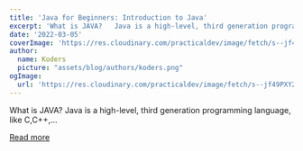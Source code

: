 ```yaml
---
title: 'Java for Beginners: Introduction to Java'
excerpt: 'What is JAVA?   Java is a high-level, third generation programming language, like C,C++,...'
date: '2022-03-05'
coverImage: 'https://res.cloudinary.com/practicaldev/image/fetch/s--jf49PXY2--/c_imagga_scale,f_auto,fl_progressive,h_420,q_auto,w_1000/https://dev-to-uploads.s3.amazonaws.com/uploads/articles/8u764f6ke53kf70eu4no.PNG'
author:
  name: Koders
  picture: "assets/blog/authors/koders.png"
ogImage:
  url: 'https://res.cloudinary.com/practicaldev/image/fetch/s--jf49PXY2--/c_imagga_scale,f_auto,fl_progressive,h_420,q_auto,w_1000/https://dev-to-uploads.s3.amazonaws.com/uploads/articles/8u764f6ke53kf70eu4no.PNG'
---
```


What is JAVA?   Java is a high-level, third generation programming language, like C,C++,...

[Read more](https://dev.to/killallnano/java-for-beginners-introduction-to-java-36kn)
